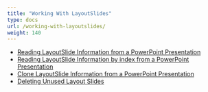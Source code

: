 ```yaml
---
title: "Working With LayoutSlides"
type: docs
url: /working-with-layoutslides/
weight: 140
---
```


- [Reading LayoutSlide Information from a PowerPoint Presentation](/slides/reading-layoutslide-information-from-a-powerpoint-presentation/)
- [Reading LayoutSlide Information by index from a PowerPoint Presentation](/slides/reading-layoutslide-information-by-index-from-a-powerpoint-presentation/)
- [Clone LayoutSlide Information from a PowerPoint Presentation](/slides/clone-layoutslide-information-from-a-powerpoint-presentation/)
- [Deleting Unused Layout Slides](/slides/deleting-unused-layoutslides/)
